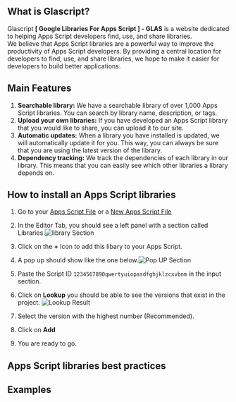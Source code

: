 ## What is Glascript?
Glascript **[ Google Libraries For Apps Script ] - GLAS** is a website dedicated to helping Apps Script developers find, use, and share libraries.
<br/>
We believe that Apps Script libraries are a powerful way to improve the productivity of Apps Script developers. By providing a central location for developers to find, use, and share libraries, we hope to make it easier for developers to build better applications.

## Main Features

1. **Searchable library:** We have a searchable library of over 1,000 Apps Script libraries. You can search by library name, description, or tags.
2. **Upload your own libraries:** If you have developed an Apps Script library that you would like to share, you can upload it to our site.
3. **Automatic updates:** When a library you have installed is updated, we will automatically update it for you. This way, you can always be sure that you are using the latest version of the library.
4. **Dependency tracking:** We track the dependencies of each library in our library. This means that you can easily see which other libraries a library depends on.
## How to install an Apps Script libraries
 
1. Go to your [Apps Script File](https://script.google.com/home) or a [New Apps Script File](https://script.new)
2. In the Editor Tab, you should see a left panel with a section called Libraries.![library Section](library_pic.png)
3. Click on the **+** Icon to add this libary to your Apps Script.
4. A pop up should show like the one below.![Pop UP Section](paste_scipt_ID.png)
5. Paste the Script ID `1234567890qwertyuiopasdfghjklzcxvbnm` in the input section.
7. Click on **Lookup** you should be able to see the versions that exist in the project.
   ![Lookup Result](lookup_result.png)

7. Select the version with the highest number (Recommended).
8. Click on **Add**
9.  You are ready to go.
## Apps Script libraries best practices
## Examples